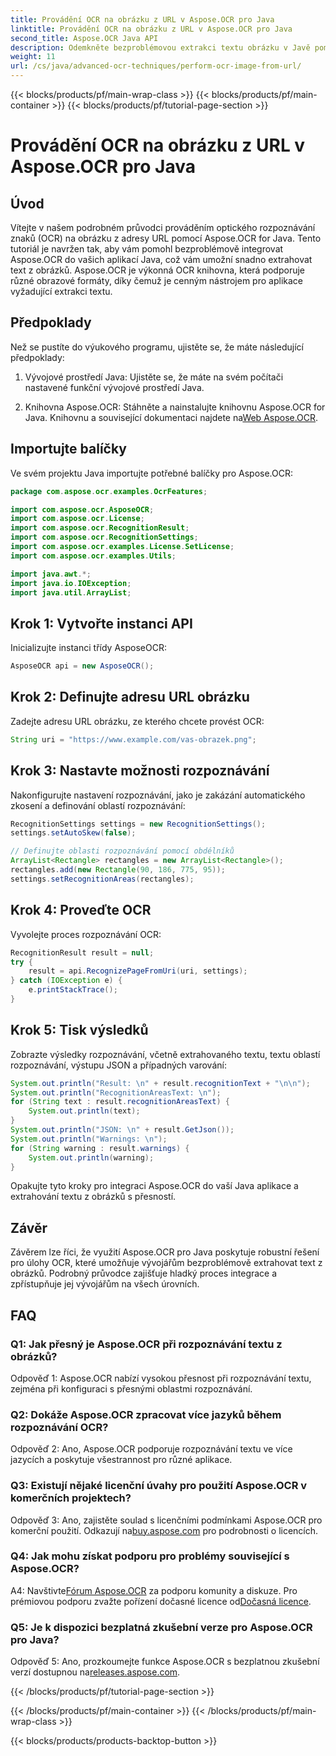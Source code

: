 ```yaml
---
title: Provádění OCR na obrázku z URL v Aspose.OCR pro Java
linktitle: Provádění OCR na obrázku z URL v Aspose.OCR pro Java
second_title: Aspose.OCR Java API
description: Odemkněte bezproblémovou extrakci textu obrázku v Javě pomocí Aspose.OCR. Vysoce přesné OCR se snadnou integrací.
weight: 11
url: /cs/java/advanced-ocr-techniques/perform-ocr-image-from-url/
---
```


{{< blocks/products/pf/main-wrap-class >}}
{{< blocks/products/pf/main-container >}}
{{< blocks/products/pf/tutorial-page-section >}}

# Provádění OCR na obrázku z URL v Aspose.OCR pro Java

## Úvod

Vítejte v našem podrobném průvodci prováděním optického rozpoznávání znaků (OCR) na obrázku z adresy URL pomocí Aspose.OCR for Java. Tento tutoriál je navržen tak, aby vám pomohl bezproblémově integrovat Aspose.OCR do vašich aplikací Java, což vám umožní snadno extrahovat text z obrázků. Aspose.OCR je výkonná OCR knihovna, která podporuje různé obrazové formáty, díky čemuž je cenným nástrojem pro aplikace vyžadující extrakci textu.

## Předpoklady

Než se pustíte do výukového programu, ujistěte se, že máte následující předpoklady:

1. Vývojové prostředí Java: Ujistěte se, že máte na svém počítači nastavené funkční vývojové prostředí Java.

2.  Knihovna Aspose.OCR: Stáhněte a nainstalujte knihovnu Aspose.OCR for Java. Knihovnu a související dokumentaci najdete na[Web Aspose.OCR](https://reference.aspose.com/ocr/java/).

## Importujte balíčky

Ve svém projektu Java importujte potřebné balíčky pro Aspose.OCR:

```java
package com.aspose.ocr.examples.OcrFeatures;

import com.aspose.ocr.AsposeOCR;
import com.aspose.ocr.License;
import com.aspose.ocr.RecognitionResult;
import com.aspose.ocr.RecognitionSettings;
import com.aspose.ocr.examples.License.SetLicense;
import com.aspose.ocr.examples.Utils;

import java.awt.*;
import java.io.IOException;
import java.util.ArrayList;
```

## Krok 1: Vytvořte instanci API

Inicializujte instanci třídy AsposeOCR:

```java
AsposeOCR api = new AsposeOCR();
```

## Krok 2: Definujte adresu URL obrázku

Zadejte adresu URL obrázku, ze kterého chcete provést OCR:

```java
String uri = "https://www.example.com/vas-obrazek.png";
```

## Krok 3: Nastavte možnosti rozpoznávání

Nakonfigurujte nastavení rozpoznávání, jako je zakázání automatického zkosení a definování oblastí rozpoznávání:

```java
RecognitionSettings settings = new RecognitionSettings();
settings.setAutoSkew(false);

// Definujte oblasti rozpoznávání pomocí obdélníků
ArrayList<Rectangle> rectangles = new ArrayList<Rectangle>();
rectangles.add(new Rectangle(90, 186, 775, 95));
settings.setRecognitionAreas(rectangles);
```

## Krok 4: Proveďte OCR

Vyvolejte proces rozpoznávání OCR:

```java
RecognitionResult result = null;
try {
    result = api.RecognizePageFromUri(uri, settings);
} catch (IOException e) {
    e.printStackTrace();
}
```

## Krok 5: Tisk výsledků

Zobrazte výsledky rozpoznávání, včetně extrahovaného textu, textu oblastí rozpoznávání, výstupu JSON a případných varování:

```java
System.out.println("Result: \n" + result.recognitionText + "\n\n");
System.out.println("RecognitionAreasText: \n");
for (String text : result.recognitionAreasText) {
    System.out.println(text);
}
System.out.println("JSON: \n" + result.GetJson());
System.out.println("Warnings: \n");
for (String warning : result.warnings) {
    System.out.println(warning);
}
```

Opakujte tyto kroky pro integraci Aspose.OCR do vaší Java aplikace a extrahování textu z obrázků s přesností.

## Závěr

Závěrem lze říci, že využití Aspose.OCR pro Java poskytuje robustní řešení pro úlohy OCR, které umožňuje vývojářům bezproblémově extrahovat text z obrázků. Podrobný průvodce zajišťuje hladký proces integrace a zpřístupňuje jej vývojářům na všech úrovních.

## FAQ

### Q1: Jak přesný je Aspose.OCR při rozpoznávání textu z obrázků?

Odpověď 1: Aspose.OCR nabízí vysokou přesnost při rozpoznávání textu, zejména při konfiguraci s přesnými oblastmi rozpoznávání.

### Q2: Dokáže Aspose.OCR zpracovat více jazyků během rozpoznávání OCR?

Odpověď 2: Ano, Aspose.OCR podporuje rozpoznávání textu ve více jazycích a poskytuje všestrannost pro různé aplikace.

### Q3: Existují nějaké licenční úvahy pro použití Aspose.OCR v komerčních projektech?

Odpověď 3: Ano, zajistěte soulad s licenčními podmínkami Aspose.OCR pro komerční použití. Odkazují na[buy.aspose.com](https://purchase.aspose.com/buy) pro podrobnosti o licencích.

### Q4: Jak mohu získat podporu pro problémy související s Aspose.OCR?

 A4: Navštivte[Fórum Aspose.OCR](https://forum.aspose.com/c/ocr/16) za podporu komunity a diskuze. Pro prémiovou podporu zvažte pořízení dočasné licence od[Dočasná licence](https://purchase.aspose.com/temporary-license/).

### Q5: Je k dispozici bezplatná zkušební verze pro Aspose.OCR pro Java?

 Odpověď 5: Ano, prozkoumejte funkce Aspose.OCR s bezplatnou zkušební verzí dostupnou na[releases.aspose.com](https://releases.aspose.com/).

{{< /blocks/products/pf/tutorial-page-section >}}

{{< /blocks/products/pf/main-container >}}
{{< /blocks/products/pf/main-wrap-class >}}

{{< blocks/products/products-backtop-button >}}
